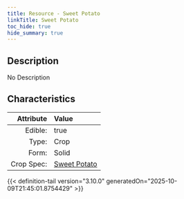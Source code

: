 ```yaml
---
title: Resource - Sweet Potato
linkTitle: Sweet Potato
toc_hide: true
hide_summary: true
---
```

<!-- This is generated by the MarsSim HelpGenertor, do not edit. -->

## Description
No Description

## Characteristics

| Attribute      | Value |
|--------:|:------|
|Edible:|true|
|Type:|Crop|
|Form:|Solid|
|Crop Spec:|[Sweet Potato](/docs/definitions/crop/sweet-potato)|
 



    


{{< definition-tail version="3.10.0" generatedOn="2025-10-09T21:45:01.8754429" >}}


